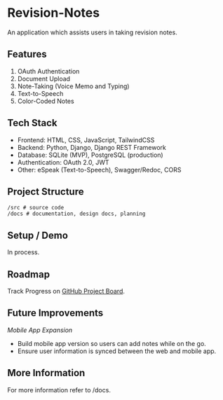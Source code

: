 # Revision-Notes

An application which assists users in taking revision notes.

## Features

1. OAuth Authentication
2. Document Upload
3. Note-Taking (Voice Memo and Typing)
4. Text-to-Speech
5. Color-Coded Notes

## Tech Stack

- Frontend: HTML, CSS, JavaScript, TailwindCSS
- Backend: Python, Django, Django REST Framework
- Database: SQLite (MVP), PostgreSQL (production)
- Authentication: OAuth 2.0, JWT
- Other: eSpeak (Text-to-Speech), Swagger/Redoc, CORS

## Project Structure

```
/src # source code
/docs # documentation, design docs, planning

```

## Setup / Demo

In process.

## Roadmap

Track Progress on [GitHub Project Board](https://github.com/users/Fenella-O/projects/1/views/1).

## Future Improvements

_Mobile App Expansion_

- Build mobile app version so users can add notes while on the go.
- Ensure user information is synced between the web and mobile app.

## More Information

For more information refer to /docs.
